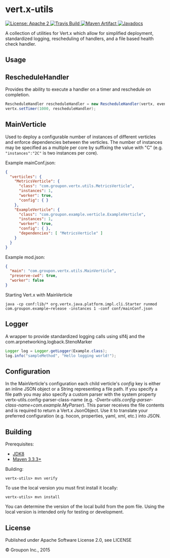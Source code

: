 vert.x-utils
============

<a href="https://raw.githubusercontent.com/groupon/vertx-utils/master/LICENSE">
    <img src="https://img.shields.io/hexpm/l/plug.svg"
         alt="License: Apache 2">
</a>
<a href="https://travis-ci.org/groupon/vertx-utils/">
    <img src="https://travis-ci.org/groupon/vertx-utils.png"
         alt="Travis Build">
</a>
<a href="http://search.maven.org/#search%7Cga%7C1%7Cg%3A%22com.groupon.vertx%22%20a%3A%22vertx-utils%22">
    <img src="https://img.shields.io/maven-central/v/com.groupon.vertx/vertx-utils.svg"
         alt="Maven Artifact">
</a>
<a href="http://javadoc.io/doc/com.groupon.vertx/vertx-utils">
    <img src="http://javadoc.io/badge/com.groupon.vertx/vertx-utils.svg" 
         alt="Javadocs">
</a>

A collection of utilities for Vert.x which allow for simplified deployment, standardized logging, rescheduling of handlers, and a file based health check handler.

Usage
-----

## RescheduleHandler

Provides the ability to execute a handler on a timer and reschedule on completion.

```java
RescheduleHandler rescheduleHandler = new RescheduleHandler(vertx, event -> { }, 1000);
vertx.setTimer(1000, rescheduleHandler);
```

## MainVerticle

Used to deploy a configurable number of instances of different verticles and enforce dependencies between the verticles.
The number of instances may be specified as a multiple per core by suffixing the value with "C" (e.g. ```"instances":"2C"```
is two instances per core). 

Example mainConf.json:

```json
{
  "verticles": {
    "MetricsVerticle": {
      "class": "com.groupon.vertx.utils.MetricsVerticle",
      "instances": 1,
      "worker": true,
      "config": { }
    },
    "ExampleVerticle": {
      "class": "com.groupon.example.verticle.ExampleVerticle",
      "instances": 1,
      "worker": true,
      "config": { },
      "dependencies": [ "MetricsVerticle" ]
    }
  }
}
```

Example mod.json:

```json
{
  "main": "com.groupon.vertx.utils.MainVerticle",
  "preserve-cwd": true,
  "worker": false
}
```

Starting Vert.x with MainVerticle

```text
java -cp conf:lib/* org.vertx.java.platform.impl.cli.Starter runmod com.groupon.example~release -instances 1 -conf conf/mainConf.json
```

## Logger

A wrapper to provide standardized logging calls using slf4j and the com.arpnetworking.logback.StenoMarker

```java
Logger log = Logger.getLogger(Example.class);
log.info("sampleMethod", "Hello logging world!");
```

## Configuration

In the MainVerticle's configuration each child verticle's _config_ key is either an inline JSON object or a 
String representing a file path. If you specify a file path you may also specify a custom parser with the 
system property vertx-utils.config-parser-class-name (e.g. _-Dvertx-utils.config-parser-class-name=com.example.MyParser_).
This parser receives the file contents and is required to return a Vert.x JsonObject. Use it to translate
your preferred configuration (e.g. hocon, properties, yaml, xml, etc.) into JSON.

Building
--------

Prerequisites:
* [JDK8](http://www.oracle.com/technetwork/java/javase/downloads/jdk8-downloads-2133151.html)
* [Maven 3.3.3+](http://maven.apache.org/download.cgi)

Building:

    vertx-utils> mvn verify

To use the local version you must first install it locally:

    vertx-utils> mvn install

You can determine the version of the local build from the pom file.  Using the local version is intended only for testing or development.


License
-------

Published under Apache Software License 2.0, see LICENSE

&copy; Groupon Inc., 2015
